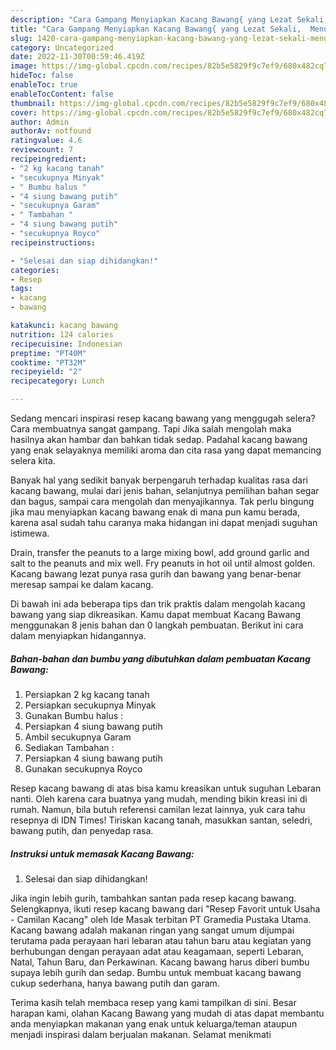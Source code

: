 ```yaml
---
description: "Cara Gampang Menyiapkan Kacang Bawang{ yang Lezat Sekali,  Menu Buat lebaran"
title: "Cara Gampang Menyiapkan Kacang Bawang{ yang Lezat Sekali,  Menu Buat lebaran"
slug: 1420-cara-gampang-menyiapkan-kacang-bawang-yang-lezat-sekali-menu-buat-lebaran
category: Uncategorized
date: 2022-11-30T00:59:46.419Z
image: https://img-global.cpcdn.com/recipes/82b5e5829f9c7ef9/680x482cq70/kacang-bawang-foto-resep-utama.jpg
hideToc: false
enableToc: true
enableTocContent: false
thumbnail: https://img-global.cpcdn.com/recipes/82b5e5829f9c7ef9/680x482cq70/kacang-bawang-foto-resep-utama.jpg
cover: https://img-global.cpcdn.com/recipes/82b5e5829f9c7ef9/680x482cq70/kacang-bawang-foto-resep-utama.jpg
author: Admin
authorAv: notfound
ratingvalue: 4.6
reviewcount: 7
recipeingredient:
- "2 kg kacang tanah"
- "secukupnya Minyak"
- " Bumbu halus "
- "4 siung bawang putih"
- "secukupnya Garam"
- " Tambahan "
- "4 siung bawang putih"
- "secukupnya Royco"
recipeinstructions:

- "Selesai dan siap dihidangkan!"
categories:
- Resep
tags:
- kacang
- bawang

katakunci: kacang bawang 
nutrition: 124 calories
recipecuisine: Indonesian
preptime: "PT40M"
cooktime: "PT32M"
recipeyield: "2"
recipecategory: Lunch

---
```



Sedang mencari inspirasi resep kacang bawang yang menggugah selera? Cara membuatnya sangat gampang. Tapi Jika salah mengolah maka hasilnya akan hambar dan bahkan tidak sedap. Padahal kacang bawang yang enak selayaknya memiliki aroma dan cita rasa yang dapat memancing selera kita.


Banyak hal yang sedikit banyak berpengaruh terhadap kualitas rasa dari kacang bawang, mulai dari jenis bahan, selanjutnya pemilihan bahan segar dan bagus, sampai cara mengolah dan menyajikannya. Tak perlu bingung jika mau menyiapkan kacang bawang enak di mana pun kamu berada, karena asal sudah tahu caranya maka hidangan ini dapat menjadi suguhan istimewa.

Drain, transfer the peanuts to a large mixing bowl, add ground garlic and salt to the peanuts and mix well. Fry peanuts in hot oil until almost golden. Kacang bawang lezat punya rasa gurih dan bawang yang benar-benar meresap sampai ke dalam kacang.


Di bawah ini ada beberapa tips dan trik praktis dalam mengolah kacang bawang yang siap dikreasikan. Kamu dapat membuat Kacang Bawang menggunakan 8 jenis bahan dan 0 langkah pembuatan. Berikut ini cara dalam menyiapkan hidangannya.

<!--inarticleads1-->

##### Bahan-bahan dan bumbu yang dibutuhkan dalam pembuatan Kacang Bawang:

1. Persiapkan 2 kg kacang tanah
1. Persiapkan secukupnya Minyak
1. Gunakan  Bumbu halus :
1. Persiapkan 4 siung bawang putih
1. Ambil secukupnya Garam
1. Sediakan  Tambahan :
1. Persiapkan 4 siung bawang putih
1. Gunakan secukupnya Royco


Resep kacang bawang di atas bisa kamu kreasikan untuk suguhan Lebaran nanti. Oleh karena cara buatnya yang mudah, mending bikin kreasi ini di rumah. Namun, bila butuh referensi camilan lezat lainnya, yuk cara tahu resepnya di IDN Times! Tiriskan kacang tanah, masukkan santan, seledri, bawang putih, dan penyedap rasa. 

<!--inarticleads2-->

##### Instruksi untuk memasak Kacang Bawang:


1. Selesai dan siap dihidangkan!

Jika ingin lebih gurih, tambahkan santan pada resep kacang bawang. Selengkapnya, ikuti resep kacang bawang dari &#34;Resep Favorit untuk Usaha - Camilan Kacang&#34; oleh Ide Masak terbitan PT Gramedia Pustaka Utama. Kacang bawang adalah makanan ringan yang sangat umum dijumpai terutama pada perayaan hari lebaran atau tahun baru atau kegiatan yang berhubungan dengan perayaan adat atau keagamaan, seperti Lebaran, Natal, Tahun Baru, dan Perkawinan. Kacang bawang harus diberi bumbu supaya lebih gurih dan sedap. Bumbu untuk membuat kacang bawang cukup sederhana, hanya bawang putih dan garam. 

Terima kasih telah membaca resep yang kami tampilkan di sini. Besar harapan kami, olahan Kacang Bawang yang mudah di atas dapat membantu anda menyiapkan makanan yang enak untuk keluarga/teman ataupun menjadi inspirasi dalam berjualan makanan. Selamat menikmati
